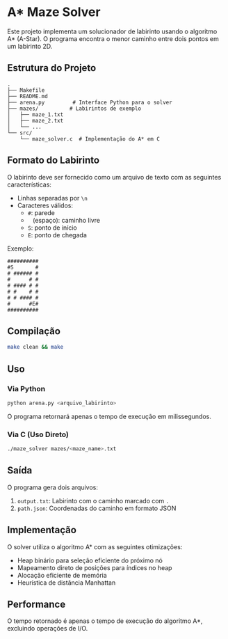 # A* Maze Solver

Este projeto implementa um solucionador de labirinto usando o algoritmo A* (A-Star). O programa encontra o menor caminho entre dois pontos em um labirinto 2D.

## Estrutura do Projeto

```
.
├── Makefile
├── README.md
├── arena.py         # Interface Python para o solver
├── mazes/          # Labirintos de exemplo
│   ├── maze_1.txt
│   ├── maze_2.txt
│   └── ...
└── src/
    └── maze_solver.c  # Implementação do A* em C
```

## Formato do Labirinto

O labirinto deve ser fornecido como um arquivo de texto com as seguintes características:
- Linhas separadas por `\n`
- Caracteres válidos:
  - `#`: parede
  - ` ` (espaço): caminho livre
  - `S`: ponto de início
  - `E`: ponto de chegada

Exemplo:
```
##########
#S       #
# ###### #
#      # #
# #### # #
# #    # #
# # #### #
#      #E#
##########
```

## Compilação

```bash
make clean && make
```

## Uso

### Via Python

```bash
python arena.py <arquivo_labirinto>
```

O programa retornará apenas o tempo de execução em milissegundos.

### Via C (Uso Direto)

```bash
./maze_solver mazes/<maze_name>.txt
```

## Saída

O programa gera dois arquivos:
1. `output.txt`: Labirinto com o caminho marcado com `.`
2. `path.json`: Coordenadas do caminho em formato JSON

## Implementação

O solver utiliza o algoritmo A* com as seguintes otimizações:
- Heap binário para seleção eficiente do próximo nó
- Mapeamento direto de posições para índices no heap
- Alocação eficiente de memória
- Heurística de distância Manhattan

## Performance

O tempo retornado é apenas o tempo de execução do algoritmo A*, excluindo operações de I/O.

